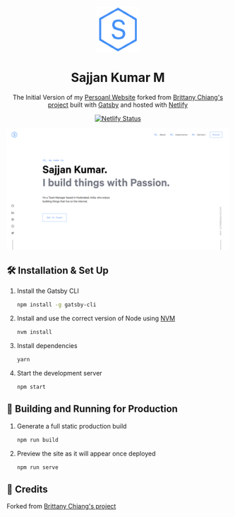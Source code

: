 <div align="center">
  <img alt="Logo" src="src/images/logo.png" width="100" />
</div>
<h1 align="center">
  Sajjan Kumar M
</h1>
<p align="center">
  The Initial Version of my  <a href="https://www.sajjan.info/" target="_blank">Persoanl Website</a> forked from <a href="https://github.com/bchiang7/v4" target="_blank">Brittany Chiang's project</a> built with <a href="https://www.gatsbyjs.org/" target="_blank">Gatsby</a> and hosted with <a href="https://www.netlify.com/" target="_blank">Netlify</a>
</p>
<!--
<p align="center">
  Previous iterations:
  <a href="https://github.com/bchiang7/v1" target="_blank">v1</a>,
  <a href="https://github.com/bchiang7/v2" target="_blank">v2</a>,
  <a href="https://github.com/bchiang7/bchiang7.github.io" target="_blank">v3</a>
</p>
-->
<p align="center">
  <a href="https://app.netlify.com/sites/sajjanm7/deploys" target="_blank">
    <img src="https://api.netlify.com/api/v1/badges/c8ea6352-b28a-41f6-9984-9870d64e2ac0/deploy-status" alt="Netlify Status" />
  </a>
</p>

![demo](/src/images/demo.png)

## 🛠 Installation & Set Up

1. Install the Gatsby CLI

   ```sh
   npm install -g gatsby-cli
   ```

2. Install and use the correct version of Node using [NVM](https://github.com/nvm-sh/nvm)

   ```sh
   nvm install
   ```

3. Install dependencies

   ```sh
   yarn
   ```

4. Start the development server

   ```sh
   npm start
   ```

## 🚀 Building and Running for Production

1. Generate a full static production build

   ```sh
   npm run build
   ```

1. Preview the site as it will appear once deployed

   ```sh
   npm run serve
   ```

<!-- ## 🎨 Color Reference

| Color          | Hex                                                                |
| -------------- | ------------------------------------------------------------------ |
| Navy           | ![#0a192f](https://via.placeholder.com/10/0a192f?text=+) `#0a192f` |
| Light Navy     | ![#172a45](https://via.placeholder.com/10/0a192f?text=+) `#172a45` |
| Dark Grey      | ![#333f58](https://via.placeholder.com/10/333f58?text=+) `#333f58` |
| Slate          | ![#8892b0](https://via.placeholder.com/10/8892b0?text=+) `#8892b0` |
| Light Slate    | ![#a8b2d1](https://via.placeholder.com/10/a8b2d1?text=+) `#a8b2d1` |
| Lightest Slate | ![#ccd6f6](https://via.placeholder.com/10/ccd6f6?text=+) `#ccd6f6` |
| White          | ![#e6f1ff](https://via.placeholder.com/10/e6f1ff?text=+) `#e6f1ff` |
| Green          | ![#64ffda](https://via.placeholder.com/10/64ffda?text=+) `#64ffda` | -->

## 🚨 Credits

Forked from <a href="https://github.com/bchiang7/v4" target="_blank">Brittany Chiang's project</a>
